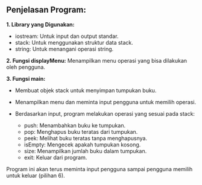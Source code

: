 ## Penjelasan Program:

**1. Library yang Digunakan:**

- iostream: Untuk input dan output standar.
- stack: Untuk menggunakan struktur data stack.
- string: Untuk menangani operasi string.

**2. Fungsi displayMenu:**
Menampilkan menu operasi yang bisa dilakukan oleh pengguna.

**3. Fungsi main:**

- Membuat objek stack<string> untuk menyimpan tumpukan buku.
- Menampilkan menu dan meminta input pengguna untuk memilih operasi.
- Berdasarkan input, program melakukan operasi yang sesuai pada stack:

    - push: Menambahkan buku ke tumpukan.
    - pop: Menghapus buku teratas dari tumpukan.
    - peek: Melihat buku teratas tanpa menghapusnya.
    - isEmpty: Mengecek apakah tumpukan kosong.
    - size: Menampilkan jumlah buku dalam tumpukan.
    - exit: Keluar dari program.

Program ini akan terus meminta input pengguna sampai pengguna memilih untuk keluar (pilihan 6).